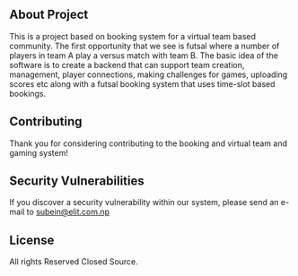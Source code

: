 

## About Project

This is a project based on booking system for a virtual team based community. The first opportunity that we see is futsal where a number of players in team A play a versus match with team B. The basic idea of the software is to create a backend that can support team creation, management, player connections, making challenges for games, uploading scores etc along with a futsal booking system that uses time-slot based bookings.



## Contributing

Thank you for considering contributing to the booking and virtual team and gaming system!


## Security Vulnerabilities

If you discover a security vulnerability within our system, please send an e-mail to subein@elit.com.np

## License
All rights Reserved Closed Source.